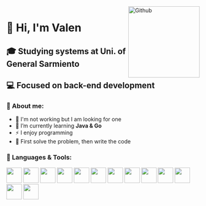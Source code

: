 <img width="186" align="right" alt="Github" src="https://media.npr.org/assets/img/2023/01/14/this-is-fine_sq-0bd6d8072e991dc4708be3668cd480ae7df18a11-s800-c85.jpg" />

# 👋 Hi, I'm Valen
## 🎓 Studying systems at Uni. of General Sarmiento
## 💻 Focused on back-end development 

### 👾 About me:  
- 💼 I'm not working but I am looking for one  
- 🌱 I’m currently learning **Java & Go**  
- ⚡ I enjoy programming
- 🤍 First solve the problem, then write the code  

<div aling="left">
<h3>🔨 Languages & Tools:</h3/
  <div>
  <img id="python" src="https://devicon-website.vercel.app/api/python/plain.svg" width="40" />
  
  <img id="java" src="https://devicon-website.vercel.app/api/java/plain.svg" width="40" />
  
  <img id="nodejs" src="https://devicon-website.vercel.app/api/nodejs/plain.svg" width="40" />
  <img id="nestjs" src="https://devicon-website.vercel.app/api/nestjs/plain.svg" width="40" />

  <img id="go" src="https://devicon-website.vercel.app/api/go/plain.svg?color=%2300ACD7" width="40" />
  
  <img id="postgresql" src="https://devicon-website.vercel.app/api/postgresql/plain.svg" width="40" />
  <img id="mongodb" src="https://devicon-website.vercel.app/api/mongodb/plain.svg" width="40" />

  <img id="docker" src="https://devicon-website.vercel.app/api/docker/plain.svg" width="40" />
  <img id="kubernetes" src="https://devicon-website.vercel.app/api/kubernetes/plain.svg" width="40"></img>
  <img id="aws" src="https://devicon-website.vercel.app/api/amazonwebservices/original.svg" width="40">
  
  <img id="git" src="https://devicon-website.vercel.app/api/git/plain.svg" width="40" />
  <img id="git" src="https://devicon-website.vercel.app/api/github/original.svg?color=%23767676" width="40" />
  <img id="ubuntu" src="https://devicon-website.vercel.app/api/ubuntu/plain.svg" width="40" />
  </div>
</div>
